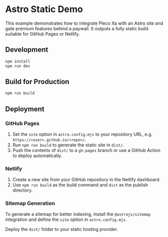 # Astro Static Demo

This example demonstrates how to integrate Pleco Xa with an Astro site and gate premium features behind a paywall. It outputs a fully static build suitable for GitHub Pages or Netlify.

## Development

```bash
npm install
npm run dev
```

## Build for Production

```bash
npm run build
```

## Deployment

### GitHub Pages

1. Set the `site` option in `astro.config.mjs` to your repository URL, e.g.
   `https://<user>.github.io/<repo>/`.
2. Run `npm run build` to generate the static site in `dist/`.
3. Push the contents of `dist/` to a `gh-pages` branch or use a GitHub Action
   to deploy automatically.

### Netlify

1. Create a new site from your GitHub repository in the Netlify dashboard.
2. Use `npm run build` as the build command and `dist` as the publish directory.

### Sitemap Generation

To generate a sitemap for better indexing, install the `@astrojs/sitemap`
integration and define the `site` option in `astro.config.mjs`.

Deploy the `dist/` folder to your static hosting provider.

